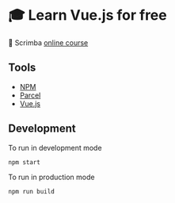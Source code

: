 # :mortar_board: Learn Vue.js for free

:link: Scrimba [online course][course]

## Tools

- [NPM](https://www.npmjs.com)
- [Parcel](https://parceljs.org/)
- [Vue.js](https://vuejs.org/)

## Development

To run in development mode

```cmd
npm start
```

To run in production mode

```cmd
npm run build
```

[course]: https://scrimba.com/g/glearnvue

